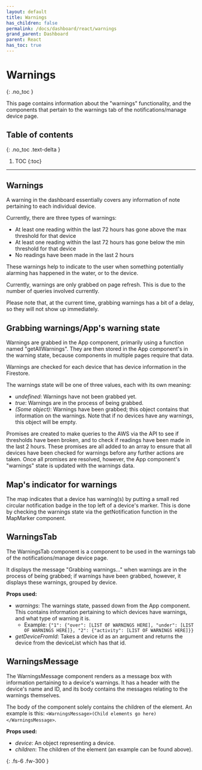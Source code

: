 ```yaml
---  
layout: default  
title: Warnings
has_children: false  
permalink: /docs/dashboard/react/warnings
grand_parent: Dashboard
parent: React  
has_toc: true
---  
```


# Warnings
{: .no_toc }

This page contains information about the "warnings" functionality, and the components that pertain to the warnings tab of the notifications/manage device page.

## Table of contents
{: .no_toc .text-delta }

1. TOC
{:toc}

---

## Warnings

A warning in the dashboard essentially covers any information of note pertaining to each individual device.

Currently, there are three types of warnings:
- At least one reading within the last 72 hours has gone above the max threshold for that device
- At least one reading within the last 72 hours has gone below the min threshold for that device
- No readings have been made in the last 2 hours

These warnings help to indicate to the user when something potentially alarming has happened in the water, or to the device.

Currently, warnings are only grabbed on page refresh. This is due to the number of queries involved currently.

Please note that, at the current time, grabbing warnings has a bit of a delay, so they will not show up immediately.

## Grabbing warnings/App's warning state

Warnings are grabbed in the App component, primarily using a function named "getAllWarnings". They are then stored in the App component's in the warning state, because components in multiple pages require that data.

Warnings are checked for each device that has device information in the Firestore.

The warnings state will be one of three values, each with its own meaning:
- *undefined*: Warnings have not been grabbed yet.
- *true*: Warnings are in the process of being grabbed.
- *(Some object)*: Warnings have been grabbed; this object contains that information on the warnings. Note that if no devices have any warnings, this object will be empty.

Promises are created to make queries to the AWS via the API to see if thresholds have been broken, and to check if readings have been made in the last 2 hours. These promises are all added to an array to ensure that all devices have been checked for warnings before any further actions are taken. Once all promises are resolved, however, the App component's "warnings" state is updated with the warnings data.

## Map's indicator for warnings

The map indicates that a device has warning(s) by putting a small red circular notification badge in the top left of a device's marker. This is done by checking the warnings state via the getNotification function in the MapMarker component.

## WarningsTab

The WarningsTab component is a component to be used in the warnings tab of the notifications/manage device page.

It displays the message "Grabbing warnings..." when warnings are in the process of being grabbed; if warnings have been grabbed, however, it displays these warnings, grouped by device.

**Props used:**
- *warnings*: The warnings state, passed down from the App component. This contains information pertaining to which devices have warnings, and what type of warning it is.
    - Example: `{"1": {"over": [LIST OF WARNINGS HERE], "under": [LIST OF WARNINGS HERE]}, "2": {"activity": [LIST OF WARNINGS HERE]}}`
- *getDeviceFromId*: Takes a device id as an argument and returns the device from the deviceList which has that id.

## WarningsMessage

The WarningsMessage component renders as a message box with information pertaining to a device's warnings. It has a header with the device's name and ID, and its body contains the messages relating to the warnings themselves.

The body of the component solely contains the children of the element. An example is this: `<WarningsMessage>(Child elements go here)</WarningsMessage>`.

**Props used:**
- *device*: An object representing a device.
- *children*: The children of the element (an example can be found above).

{: .fs-6 .fw-300 }